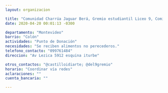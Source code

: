 ```yaml
---
layout: organizacion

title: "Comunidad Charrúa Jaguar Berá, Gremio estudiantil Liceo 9, Comisión del Castillo"
date: 2020-04-20 00:01:13 -0300

departamento: "Montevideo"
barrio: "Colón"
actividades: "Punto de Donación"
necesidades: "Se reciben alimentos no perecederos."
telefono_contacto: "099761484"
direccion: "Av Lezica 5912 esquina iturbe"

otros_contactos: "@castilloidiarte; @del9gremio"
horario: "Coordinar vía redes"
aclaraciones: ""
cuenta_bancaria: ""

---
```

